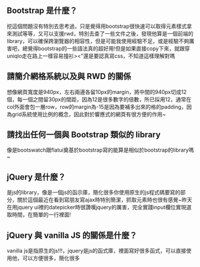 ## Bootstrap 是什麼？
挖這個問題沒有特別去思考過，只是覺得用bootstrap很快速可以取得元素樣式拿來測試等等，又可以支援rwd，特別去查了一些文件之後，發現他算是一個前端的library，可以確保跨瀏覽器的相容性，但是可能我使用經驗不足，或是經驗不夠厲害吧，總覺得bootstrap的一些語法真的超好用!但是如果直接copy下來，就跟穿uniqlo走在路上一樣容易撞衫><"還是要認真寫css，不知道這樣理解對嗎


## 請簡介網格系統以及與 RWD 的關係
想像網頁寬度是940px，左右兩邊各留10px的margin，將中間的940px切成12個，每一個之間留30px的間距，因為12是很多數字的倍數，所已採用12，通常在col外面會包一層row，row的margin為-15是因為要補多出來的格的padding，因為grid系統使用比例的概念，因此對於響應式的網頁有很方便的作用~


## 請找出任何一個與 Bootstrap 類似的 library
像是bootswatch跟flatui奠基於bootstrap寫的能算是相似於bootstrap的library嗎~


## jQuery 是什麼？
是js的library，像是一個js的函示庫，簡化很多你使用原生的js程式碼要寫的部分，關於這個最近在看到寫朋友寫ajax時特別簡潔，抓取元素時也很有感覺~昨天在用jquery ui裡的datepicker時很讚嘆jquery的厲害，完全實踐input欄位實現選取時間，在簡單的一行裡面!


## jQuery 與 vanilla JS 的關係是什麼？
vanilla js是指原生的js!!!，jquery是js的函式庫，裡面寫好很多函式，可以直接使用他，可以方便很多，簡化很多


